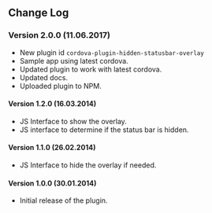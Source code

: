 ## Change Log

### Version 2.0.0 (11.06.2017)
- New plugin id `cordova-plugin-hidden-statusbar-overlay`
- Sample app using latest cordova.
- Updated plugin to work with latest cordova.
- Updated docs.
- Uploaded plugin to NPM.

#### Version 1.2.0 (16.03.2014)
- JS Interface to show the overlay.
- JS interface to determine if the status bar is hidden.

#### Version 1.1.0 (26.02.2014)
- JS Interface to hide the overlay if needed.

#### Version 1.0.0 (30.01.2014)
- Initial release of the plugin.